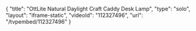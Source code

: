 {
    "title": "OttLite Natural Daylight Craft Caddy Desk Lamp",
    "type": "solo",
    "layout": "iframe-static",
    "videoId": "112327496",
    "url": "\/tvpembed\/112327496"
}